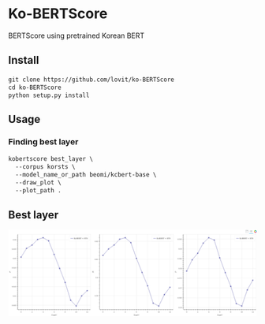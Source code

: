 # Ko-BERTScore

BERTScore using pretrained Korean BERT

## Install

```
git clone https://github.com/lovit/ko-BERTScore
cd ko-BERTScore
python setup.py install
```

## Usage

### Finding best layer
```
kobertscore best_layer \
  --corpus korsts \
  --model_name_or_path beomi/kcbert-base \
  --draw_plot \
  --plot_path .
```

## Best layer

![](resources/kcbert_korsts.png)
